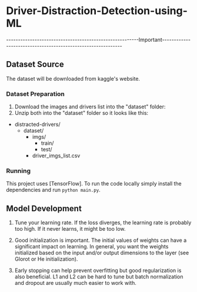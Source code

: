 # Driver-Distraction-Detection-using-ML

--------------------------------------------------------Important-------------------------------------------------------------

## Dataset Source
The dataset will be downloaded from kaggle's website.

### Dataset Preparation

1. Download the images and drivers list into the "dataset" folder:
2. Unzip both into the "dataset" folder so it looks like this:
  - distracted-drivers/
    - dataset/
      - imgs/
        - train/
        - test/
      - driver_imgs_list.csv

### Running
This project uses [TensorFlow].
To run the code locally simply install the dependencies and run `python main.py`.

## Model Development
1. Tune your learning rate. If the loss diverges, the learning rate is probably too high. If it never learns, it might be too low.

2. Good initialization is important. The initial values of weights can have a significant impact on learning. In general, you want the weights initialized based on the input and/or output dimensions to the layer (see Glorot or He initialization).

3. Early stopping can help prevent overfitting but good regularization is also beneficial. L1 and L2 can be hard to tune but batch normalization and dropout are usually much easier to work with.
